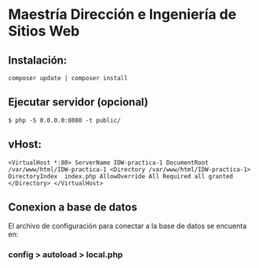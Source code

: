 # Maestría Dirección e Ingeniería de Sitios Web
## Instalación:
`composer update | composer install`
## Ejecutar servidor (opcional)
`$ php -S 0.0.0.0:8080 -t public/`
## vHost:
`<VirtualHost *:80>
ServerName IDW-practica-1
DocumentRoot /var/www/html/IDW-practica-1
  <Directory /var/www/html/IDW-practica-1>
    DirectoryIndex  index.php
    AllowOverride All
    Required all granted
  </Directory>
</VirtualHost>`
## Conexion a base de datos
El archivo de configuración para conectar a la base de datos se encuenta en:
### config > autoload > local.php
